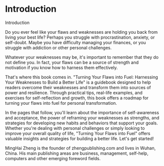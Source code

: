 # Introduction

Introduction

Do you ever feel like your flaws and weaknesses are holding you back from living your best life? Perhaps you struggle with procrastination, anxiety, or self-doubt. Maybe you have difficulty managing your finances, or you struggle with addiction or other personal challenges.

Whatever your weaknesses may be, it's important to remember that they do not define you. In fact, your flaws can be a source of strength and motivation if you know how to harness them effectively.

That's where this book comes in. "Turning Your Flaws into Fuel: Harnessing Your Weaknesses to Build a Better Life" is a guidebook designed to help readers overcome their weaknesses and transform them into sources of power and resilience. Through practical tips, real-life examples, and exercises for self-reflection and growth, this book offers a roadmap for turning your flaws into fuel for personal transformation.

In the pages that follow, you'll learn about the importance of self-awareness and acceptance, the power of reframing your weaknesses as strengths, and strategies for developing new habits and behaviors that support your goals. Whether you're dealing with personal challenges or simply looking to improve your overall quality of life, "Turning Your Flaws into Fuel" offers valuable insights and strategies for building a better life. Let's get started!


MingHai Zheng is the founder of zhengpublishing.com and lives in Wuhan, China. His main publishing areas are business, management, self-help, computers and other emerging foreword fields.
